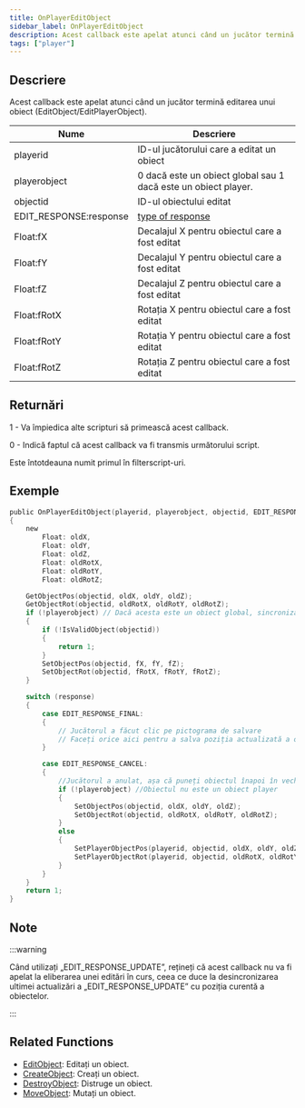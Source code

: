 ```yaml
---
title: OnPlayerEditObject
sidebar_label: OnPlayerEditObject
description: Acest callback este apelat atunci când un jucător termină editarea unui obiect (EditObject/EditPlayerObject).
tags: ["player"]
---
```


## Descriere

Acest callback este apelat atunci când un jucător termină editarea unui obiect (EditObject/EditPlayerObject).

| Nume                   | Descriere                                                      |
|------------------------|----------------------------------------------------------------|
| playerid               | ID-ul jucătorului care a editat un obiect                      |
| playerobject           | 0 dacă este un obiect global sau 1 dacă este un obiect player. |
| objectid               | ID-ul obiectului editat                                        |
| EDIT_RESPONSE:response | [type of response](../resources/objecteditionresponsetypes)    |
| Float:fX               | Decalajul X pentru obiectul care a fost editat                 |
| Float:fY               | Decalajul Y pentru obiectul care a fost editat                 |
| Float:fZ               | Decalajul Z pentru obiectul care a fost editat                 |
| Float:fRotX            | Rotația X pentru obiectul care a fost editat                   |
| Float:fRotY            | Rotația Y pentru obiectul care a fost editat                   |
| Float:fRotZ            | Rotația Z pentru obiectul care a fost editat                   |

## Returnări

1 - Va împiedica alte scripturi să primească acest callback.

0 - Indică faptul că acest callback va fi transmis următorului script.

Este întotdeauna numit primul în filterscript-uri.

## Exemple

```c
public OnPlayerEditObject(playerid, playerobject, objectid, EDIT_RESPONSE:response, Float:fX, Float:fY, Float:fZ, Float:fRotX, Float:fRotY, Float:fRotZ)
{
    new
        Float: oldX,
        Float: oldY,
        Float: oldZ,
        Float: oldRotX,
        Float: oldRotY,
        Float: oldRotZ;

    GetObjectPos(objectid, oldX, oldY, oldZ);
    GetObjectRot(objectid, oldRotX, oldRotY, oldRotZ);
    if (!playerobject) // Dacă acesta este un obiect global, sincronizați poziția pentru alți jucători
    {
        if (!IsValidObject(objectid))
        {
            return 1;
        }
        SetObjectPos(objectid, fX, fY, fZ);
        SetObjectRot(objectid, fRotX, fRotY, fRotZ);
    }

    switch (response)
    {
        case EDIT_RESPONSE_FINAL:
        {
            // Jucătorul a făcut clic pe pictograma de salvare
            // Faceți orice aici pentru a salva poziția actualizată a obiectului (și rotația)
        }

        case EDIT_RESPONSE_CANCEL:
        {
            //Jucătorul a anulat, așa că puneți obiectul înapoi în vechea poziție
            if (!playerobject) //Obiectul nu este un obiect player
            {
                SetObjectPos(objectid, oldX, oldY, oldZ);
                SetObjectRot(objectid, oldRotX, oldRotY, oldRotZ);
            }
            else
            {
                SetPlayerObjectPos(playerid, objectid, oldX, oldY, oldZ);
                SetPlayerObjectRot(playerid, objectid, oldRotX, oldRotY, oldRotZ);
            }
        }
    }
    return 1;
}
```

## Note

:::warning

Când utilizați „EDIT_RESPONSE_UPDATE”, rețineți că acest callback nu va fi apelat la eliberarea unei editări în curs, ceea ce duce la desincronizarea ultimei actualizări a „EDIT_RESPONSE_UPDATE” cu poziția curentă a obiectelor.

:::

## Related Functions

- [EditObject](../functions/EditObject): Editați un obiect.
- [CreateObject](../functions/CreateObject): Creați un obiect.
- [DestroyObject](../functions/DestroyObject): Distruge un obiect.
- [MoveObject](../functions/MoveObject): Mutați un obiect.